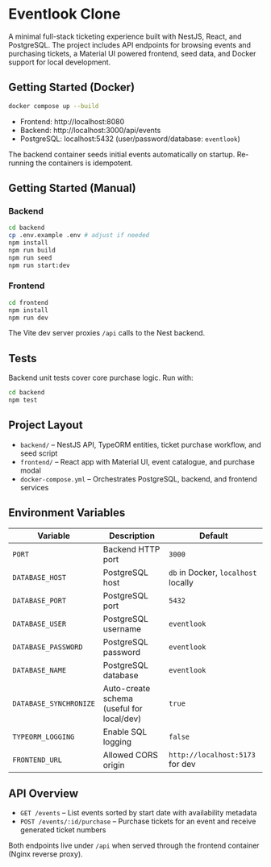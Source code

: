# Eventlook Clone

A minimal full-stack ticketing experience built with NestJS, React, and PostgreSQL. The project includes API endpoints for browsing events and purchasing tickets, a Material UI powered frontend, seed data, and Docker support for local development.

## Getting Started (Docker)

```bash
docker compose up --build
```

- Frontend: http://localhost:8080
- Backend: http://localhost:3000/api/events
- PostgreSQL: localhost:5432 (user/password/database: `eventlook`)

The backend container seeds initial events automatically on startup. Re-running the containers is idempotent.

## Getting Started (Manual)

### Backend

```bash
cd backend
cp .env.example .env # adjust if needed
npm install
npm run build
npm run seed
npm run start:dev
```

### Frontend

```bash
cd frontend
npm install
npm run dev
```

The Vite dev server proxies `/api` calls to the Nest backend.

## Tests

Backend unit tests cover core purchase logic. Run with:

```bash
cd backend
npm test
```

## Project Layout

- `backend/` – NestJS API, TypeORM entities, ticket purchase workflow, and seed script
- `frontend/` – React app with Material UI, event catalogue, and purchase modal
- `docker-compose.yml` – Orchestrates PostgreSQL, backend, and frontend services

## Environment Variables

| Variable | Description | Default |
| --- | --- | --- |
| `PORT` | Backend HTTP port | `3000` |
| `DATABASE_HOST` | PostgreSQL host | `db` in Docker, `localhost` locally |
| `DATABASE_PORT` | PostgreSQL port | `5432` |
| `DATABASE_USER` | PostgreSQL username | `eventlook` |
| `DATABASE_PASSWORD` | PostgreSQL password | `eventlook` |
| `DATABASE_NAME` | PostgreSQL database | `eventlook` |
| `DATABASE_SYNCHRONIZE` | Auto-create schema (useful for local/dev) | `true` |
| `TYPEORM_LOGGING` | Enable SQL logging | `false` |
| `FRONTEND_URL` | Allowed CORS origin | `http://localhost:5173` for dev |

## API Overview

- `GET /events` – List events sorted by start date with availability metadata
- `POST /events/:id/purchase` – Purchase tickets for an event and receive generated ticket numbers

Both endpoints live under `/api` when served through the frontend container (Nginx reverse proxy).
